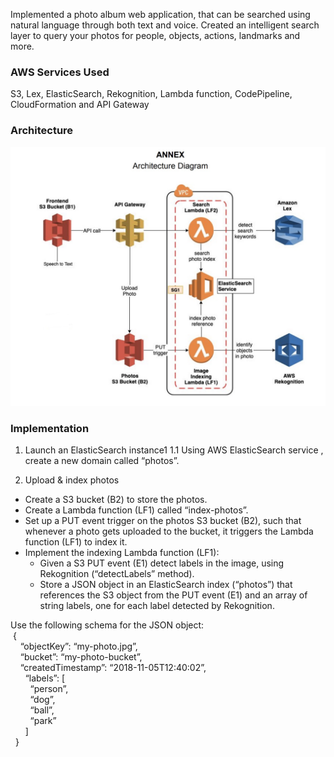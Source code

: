Implemented a photo album web application, that can be searched using natural language through both text and voice. Created an intelligent search layer to query your photos for people, objects, actions, landmarks and more.

### AWS Services Used
S3, Lex, ElasticSearch, Rekognition, Lambda function, CodePipeline,  CloudFormation and API Gateway

### Architecture
![image1](/Images/architecture.jpg)

### Implementation

1. Launch an ElasticSearch instance1
  1.1 Using AWS ElasticSearch service , create a new domain called “photos”.

2. Upload & index photos
  * Create a S3 bucket (B2) to store the photos.
  * Create a Lambda function (LF1) called “index-photos”.
  * Set up a PUT event trigger on the photos S3 bucket (B2), such that whenever a photo gets uploaded to the bucket, it triggers the Lambda function (LF1) to index it.
  * Implement the indexing Lambda function (LF1):
    - Given a S3 PUT event (E1) detect labels in the image, using Rekognition (“detectLabels” method). 
    - Store a JSON object in an ElasticSearch index (“photos”) that references the S3 object from the PUT event (E1) and an array of string labels, one for each label detected by Rekognition.

Use the following schema for the JSON object: <br>
  &nbsp;{ <br>
   &nbsp; &nbsp; “objectKey”: “my-photo.jpg”, <br>
   &nbsp; &nbsp; “bucket”: “my-photo-bucket”, <br>
   &nbsp; &nbsp; “createdTimestamp”: “2018-11-05T12:40:02”,<br>
   &nbsp; &nbsp; &nbsp; “labels”: [<br>
   &nbsp; &nbsp; &nbsp; &nbsp;  “person”, <br>
   &nbsp; &nbsp; &nbsp; &nbsp;  “dog”, <br>
   &nbsp; &nbsp; &nbsp; &nbsp; “ball”, <br>
   &nbsp; &nbsp; &nbsp; &nbsp;  “park” <br>
   &nbsp; &nbsp; &nbsp;         ] <br>
  &nbsp; } <br>

